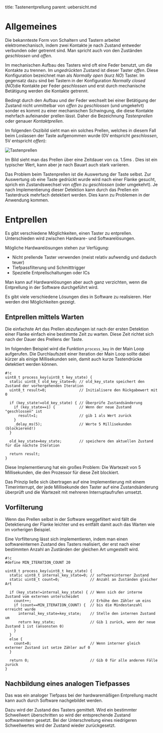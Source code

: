 title: Tastenentprellung
parent: uebersicht.md

# Allgemeines
Die bekannteste Form von Schaltern und Tastern arbeitet elektromechanisch, indem zwei Kontakte je nach Zustand entweder
verbunden oder getrennt sind. Man spricht auch von den Zuständen *geschlossen* und *offen*.

Im mechanischen Aufbau des Tasters wird oft eine Feder benutzt, um die Kontakte zu trennen. Im *ungedrückten* Zustand
ist dieser Taster *offen*. Diese Konfiguration bezeichnet man als *Normally open* (kurz *NO*) Taster. Im gegensatz dazu
sind bei Tastern in der Konfiguration *Normally closed* (*NO*)die Kontakte per Feder *geschlossen* und erst durch
mechanische Betätigung werden die Kontakte getrennt.

Bedingt durch den Aufbau und der Feder wechselt bei einer Betätigung der Zustand nicht unmittelbar von *offen* zu
*geschlossen* (und umgekehrt) sonder es kommt zu einer mechanischen Schwingung, die diese Kontakte mehrfach aufeinander
prellen lässt. Daher die Bezeichnung *Tastenprellen* oder genauer *Kontaktprellen*.

Im folgenden Oszibild sieht man ein solches Prellen, welches in diesem Fall beim Loslassen der Taste aufgenommen wurde (0V entspricht *geschlossen*, 5V entspricht *offen*):

![Tastenprellen]({filename}tastenprellen.png)

Im Bild sieht man das Prellen über eine Zeitdauer von ca. 1.5ms . Dies ist ein typischer Wert, kann aber je nach Bauart
auch stark variieren.

Das Problem beim Tastenprellen ist die Auswertung der Taste selbst. Zur Auswertung ob eine Taste gedrückt wurde wird
nach einer Flanke gesucht, sprich ein Zustandswechsel von *offen* zu *geschlossen* (oder umgekehrt). Je nach Implementierung
dieser Detektion kann durch das Prellen ein Tasterdruck mehrfach detektiert werden. Dies kann zu Problemen in der Anwendung kommen.

# Entprellen
Es gibt verschiedene Möglichkeiten, einen Taster zu entprellen. Unterschieden wird zwischen Hardware- und Softwarelösungen.

Mögliche Hardwarelösungen stehen zur Verfügung:
* Nicht prellende Taster verwenden (meist relativ aufwendig und dadurch teuer)
* Tiefpassfilterung und Schmitttrigger
* Spezielle Entprellschaltungen oder ICs

Man kann auf Hardwarelösungen aber auch ganz verzichten, wenn die Entprellung in der Software durchgeführt wird.

Es gibt viele verschiedene Lösungen dies in Software zu realisieren. Hier werden drei Möglichkeiten gezeigt.

## Entprellen mittels Warten
Die einfachste Art das Prellen abzufangen ist nach der ersten Detektion einer Flanke einfach eine bestimmte Zeit zu warten.
Diese Zeit richtet sich nach der Dauer des Prellens der Taste.

Im folgenden Beispiel wird die Funktion <code>process_key</code> in der Main Loop aufgerufen. Die Durchlaufszeit einer Iteration der Main Loop sollte dabei kürzer als einige Millisekunden sein, damit auch kurze Tastendrücke detektiert werden können.

    #!c
    uint8_t process_key(uint8_t key_state) {
      static uint8_t old_key_state=0; // old_key_state speichert den Zustand der vorhergehenden Iteration
      uint8_t result=0;               // Initialisere den Rückgabewert mit 0

      if (key_state!=old_key_state) { // Überprüfe Zustandsänderung
        if (key_state==1) {           // Wenn der neue Zustand "geschlossen" ist
          result=1;                   // gib 1 als Wert zurück
        }
        _delay_ms(5);                 // Werte 5 Millisekunden (blockierend!)
      }

      old_key_state=key_state;        // speichere den aktuellen Zustand für die nächste Iteration

      return result;
    }

Diese Implementierung hat ein großes Problem: Die Wartezeit von 5 Millisekunden, die den Prozessor für diese Zeit blockiert.

Das Prinzip ließe sich übertragen auf eine Implementierung mit einem Timerinterrupt, der jede Millisekunde den Taster
auf eine Zustandsänderung überprüft und die Wartezeit mit mehreren Interruptaufrufen umsetzt.

## Vorfilterung
Wenn das Prellen selbst in der Software weggefiltert wird fällt die Detektierung der Flanke leichter und es entfällt damit
auch das Warten wie im vorherigen Beispiel.

Eine Vorfilterung lässt sich implementieren, indem man einen softwareinternen Zustand des Tasters realisiert, der erst
nach einer bestimmten Anzahl an Zuständen der gleichen Art umgestellt wird.

    #!c
    #define MIN_ITERATION_COUNT 20

    uint8_t process_key(uint8_t key_state) {
      static uint8_t internal_key_state=0; // softwareinterner Zustand
      static uint8_t count=0;              // Anzahl an Zuständen gleicher Art

      if (key_state!=internal_key_state) { // Wenn sich der interne Zustand vom externen unterscheidet
        count++;                           // Erhöhe den Zähler um eins
        if (count==MIN_ITERATION_COUNT) {  // bis die Mindestanzahl erreicht wurde
          internal_key_state=key_state;    // Stelle den internen Zustand um
          return key_state;                // Gib 1 zurück, wenn der neue Zustand 1 ist (ansonsten 0)
        }
      }
      else {
        count=0;                           // Wenn interner gleich externer Zustand ist setze Zähler auf 0
      }

      return 0;                            // Gib 0 für alle anderen Fälle zurück
    }

## Nachbildung eines analogen Tiefpasses
Das was ein analoger Tiefpass bei der hardwaremäßigen Entprellung macht kann auch durch Software nachgebildet werden.

Dazu wird der Zustand des Tasters gemittelt. Wird ein bestimmter Schwellwert überschritten so wird der entsprechende
Zustand softwareintern gesetzt. Bei der Unterschreitung eines niedrigeren Schwellwertes wird der Zustand wieder zurückgesetzt.
